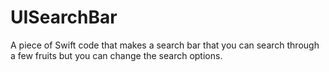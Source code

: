 # UISearchBar
A piece of Swift code that makes a search bar that you can search through a few fruits but you can change the search options.
